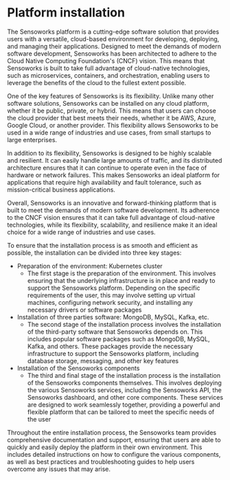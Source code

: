 # Platform installation

 The Sensoworks platform is a cutting-edge software solution that provides users with a versatile, cloud-based environment for developing, deploying, and managing their applications. Designed to meet the demands of modern software development, Sensoworks has been architected to adhere to the Cloud Native Computing Foundation's (CNCF) vision. This means that Sensoworks is built to take full advantage of cloud-native technologies, such as microservices, containers, and orchestration, enabling users to leverage the benefits of the cloud to the fullest extent possible.

One of the key features of Sensoworks is its flexibility. Unlike many other software solutions, Sensoworks can be installed on any cloud platform, whether it be public, private, or hybrid. This means that users can choose the cloud provider that best meets their needs, whether it be AWS, Azure, Google Cloud, or another provider. This flexibility allows Sensoworks to be used in a wide range of industries and use cases, from small startups to large enterprises.

In addition to its flexibility, Sensoworks is designed to be highly scalable and resilient. It can easily handle large amounts of traffic, and its distributed architecture ensures that it can continue to operate even in the face of hardware or network failures. This makes Sensoworks an ideal platform for applications that require high availability and fault tolerance, such as mission-critical business applications.

Overall, Sensoworks is an innovative and forward-thinking platform that is built to meet the demands of modern software development. Its adherence to the CNCF vision ensures that it can take full advantage of cloud-native technologies, while its flexibility, scalability, and resilience make it an ideal choice for a wide range of industries and use cases.

To ensure that the installation process is as smooth and efficient as possible, the installation can be divided into three key stages:

- Preparation of the environment: Kubernetes cluster
  - The first stage is the preparation of the environment. This involves ensuring that the underlying infrastructure is in place and ready to support the Sensoworks platform. Depending on the specific requirements of the user, this may involve setting up virtual machines, configuring network security, and installing any necessary drivers or software packages
- Installation of three parties software: MongoDB, MySQL, Kafka, etc.
  - The second stage of the installation process involves the installation of the third-party software that Sensoworks depends on. This includes popular software packages such as MongoDB, MySQL, Kafka, and others. These packages provide the necessary infrastructure to support the Sensoworks platform, including database storage, messaging, and other key features
- Installation of the Sensoworks components
  - The third and final stage of the installation process is the installation of the Sensoworks components themselves. This involves deploying the various Sensoworks services, including the Sensoworks API, the Sensoworks dashboard, and other core components. These services are designed to work seamlessly together, providing a powerful and flexible platform that can be tailored to meet the specific needs of the user

Throughout the entire installation process, the Sensoworks team provides comprehensive documentation and support, ensuring that users are able to quickly and easily deploy the platform in their own environment. This includes detailed instructions on how to configure the various components, as well as best practices and troubleshooting guides to help users overcome any issues that may arise.
